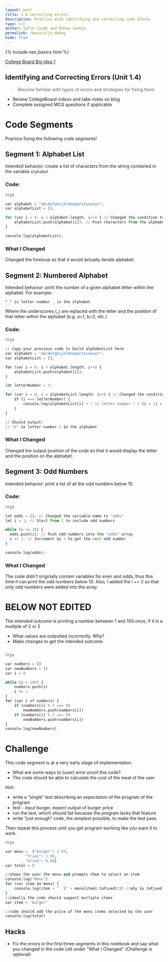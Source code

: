 ```yaml
---
layout: post
title: 1.4 Correcting errors
description: Practice with identifying and correcting code blocks
type: ccc
author: Safin Singh and Rohan Juneja
permalink: /basics/js-debug
hide: True
---
```


{% include nav_basics.html %}

[College Board Big Idea 1](https://apclassroom.collegeboard.org/103/home?unit=1)

## Identifying and Correcting Errors (Unit 1.4)

> Become familiar with types of errors and strategies for fixing them

- Review CollegeBoard videos and take notes on blog
- Complete assigned MCQ questions if applicable

# Code Segments

Practice fixing the following code segments!

## Segment 1: Alphabet List

Intended behavior: create a list of characters from the string contained in the variable `alphabet`

### Code:


```python
%%js

var alphabet = "abcdefghijklmnopqrstuvwxyz";
var alphabetList = [];

for (var i = 0; i < alphabet.length; i++) { // Changed the condition to alphabet.length
	alphabetList.push(alphabet[i]); // Push characters from the alphabet string
}

console.log(alphabetList);
```

### What I Changed

Changed the foreloop so that it would actually iterate alphabet. 

## Segment 2: Numbered Alphabet

Intended behavior: print the number of a given alphabet letter within the alphabet. For example:
```
"_" is letter number _ in the alphabet
```

Where the underscores (_) are replaced with the letter and the position of that letter within the alphabet (e.g. a=1, b=2, etc.)

### Code:


```python
%%js

// Copy your previous code to build alphabetList here
var alphabet = "abcdefghijklmnopqrstuvwxyz";
var alphabetList = [];

for (var i = 0; i < alphabet.length; i++) {
	alphabetList.push(alphabet[i]);
}

let letterNumber = 5;

for (var i = 0; i < alphabetList.length; i++) { // Changed the condition to alphabetList.length
	if (i === letterNumber) {
		console.log(alphabetList[i] + " is letter number " + (i + 1) + " in the alphabet"); // Fixed the output message
	}
}

// Should output:
// "e" is letter number 5 in the alphabet

```

### What I Changed

Changed the output position of the code so that it would display the letter and the position on the alphabet. 

## Segment 3: Odd Numbers

Intended behavior: print a list of all the odd numbers below 10

### Code:


```python
%%js

let odds = []; // Changed the variable name to "odds"
let i = 1; // Start from 1 to include odd numbers

while (i <= 10) {
  odds.push(i); // Push odd numbers into the "odds" array
  i += 2; // Increment by 2 to get the next odd number
}

console.log(odds);

```

### What I Changed

The code didn't originally contain variables for even and odds, thus this time it can print the odd numbers below 10. Also, I added the i += 2 so that only odd numbers were added into the array. 

# BELOW NOT EDITED

The intended outcome is printing a number between 1 and 100 once, if it is a multiple of 2 or 5 
- What values are outputted incorrectly. Why?
- Make changes to get the intended outcome.


```python

%%js

var numbers = []
var newNumbers = []
var i = 0

while (i < 100) {
    numbers.push(i)
    i += 1
}
for (var i of numbers) {
    if (numbers[i] % 5 === 0)
        newNumbers.push(numbers[i])
    if (numbers[i] % 2 === 0)
        newNumbers.push(numbers[i])
}
console.log(newNumbers) 


```

# Challenge

This code segment is at a very early stage of implementation.
- What are some ways to (user) error proof this code?
- The code should be able to calculate the cost of the meal of the user

Hint:
- write a “single” test describing an expectation of the program of the program
- test - input burger, expect output of burger price
- run the test, which should fail because the program lacks that feature
- write “just enough” code, the simplest possible, to make the test pass

Then repeat this process until you get program working like you want it to work.


```python
%%js

var menu =  {"burger": 3.99,
         "fries": 1.99,
         "drink": 0.99}
var total = 0

//shows the user the menu and prompts them to select an item
console.log("Menu")
for (var item in menu) {
    console.log(item + "  $" + menu[item].toFixed(2)) //why is toFixed used?
}
//ideally the code should support mutliple items
var item = "burger"

//code should add the price of the menu items selected by the user 
console.log(total)
```

## Hacks
- Fix the errors in the first three segments in this notebook and say what you changed in the code cell under "What I Changed" (Challenge is optional)

